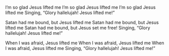 I’m so glad Jesus lifted me
I’m so glad Jesus lifted me
I’m so glad Jesus lifted me
Singing, “Glory hallelujah! Jesus lifted me!”

Satan had me bound, but Jesus lifted me 
Satan had me bound, but Jesus lifted me 
Satan had me bound, but Jesus set me free! 
Singing, “Glory hallelujah! Jesus lifted me!”

When I was afraid, Jesus lifted me
When I was afraid, Jesus lifted me
When I was afraid, Jesus lifted me
Singing, “Glory hallelujah! Jesus lifted me!”